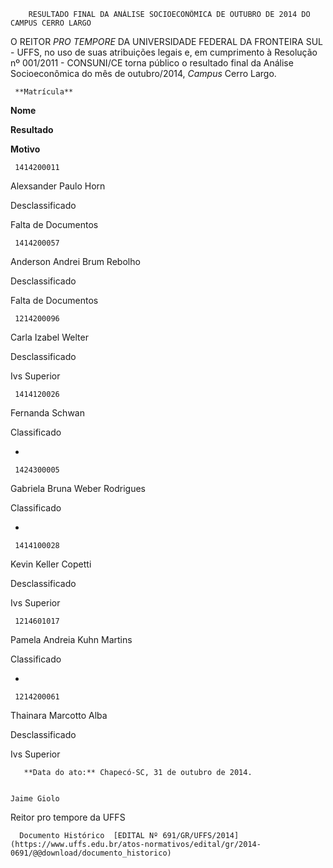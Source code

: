         RESULTADO FINAL DA ANÁLISE SOCIOECONÔMICA DE OUTUBRO DE 2014 DO CAMPUS CERRO LARGO  

O REITOR *PRO TEMPORE* DA UNIVERSIDADE FEDERAL DA FRONTEIRA SUL - UFFS, no uso de suas atribuições legais e, em cumprimento à Resolução nº 001/2011 - CONSUNI/CE torna público o resultado final da Análise Socioeconômica do mês de outubro/2014, *Campus* Cerro Largo.

     **Matrícula**

   **Nome**

   **Resultado**

   **Motivo**

     1414200011

   Alexsander Paulo Horn

   Desclassificado

   Falta de Documentos

     1414200057

   Anderson Andrei Brum Rebolho

   Desclassificado

   Falta de Documentos

     1214200096

   Carla Izabel Welter

   Desclassificado

   Ivs Superior

     1414120026

   Fernanda Schwan

   Classificado

   -

     1424300005

   Gabriela Bruna Weber Rodrigues

   Classificado

   -

     1414100028

   Kevin Keller Copetti

   Desclassificado

   Ivs Superior

     1214601017

   Pamela Andreia Kuhn Martins

   Classificado

   -

     1214200061

   Thainara Marcotto Alba

   Desclassificado

   Ivs Superior

       **Data do ato:** Chapecó-SC, 31 de outubro de 2014.   
 

    Jaime Giolo   
 Reitor pro tempore da UFFS 

      Documento Histórico  [EDITAL Nº 691/GR/UFFS/2014](https://www.uffs.edu.br/atos-normativos/edital/gr/2014-0691/@@download/documento_historico)     
      